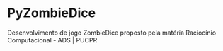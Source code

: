 # PyZombieDice
Desenvolvimento de jogo ZombieDice proposto pela matéria Raciocínio Computacional - ADS | PUCPR
